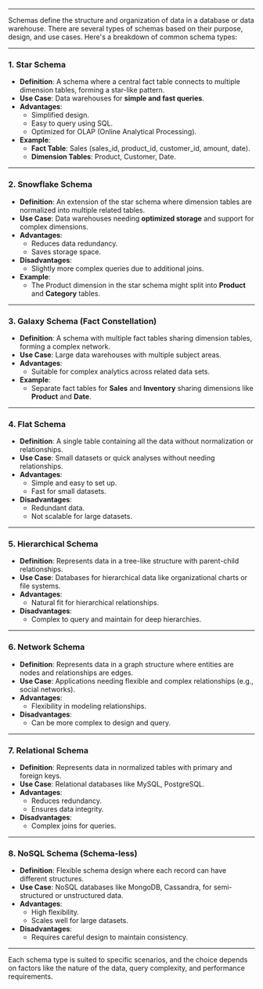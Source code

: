 ___
Schemas define the structure and organization of data in a database or data warehouse. There are several types of schemas based on their purpose, design, and use cases. Here's a breakdown of common schema types:

---

### **1. Star Schema**

- **Definition**: A schema where a central fact table connects to multiple dimension tables, forming a star-like pattern.
- **Use Case**: Data warehouses for **simple and fast queries**.
- **Advantages**:
    - Simplified design.
    - Easy to query using SQL.
    - Optimized for OLAP (Online Analytical Processing).
- **Example**:
    - **Fact Table**: Sales (sales_id, product_id, customer_id, amount, date).
    - **Dimension Tables**: Product, Customer, Date.

---

### **2. Snowflake Schema**

- **Definition**: An extension of the star schema where dimension tables are normalized into multiple related tables.
- **Use Case**: Data warehouses needing **optimized storage** and support for complex dimensions.
- **Advantages**:
    - Reduces data redundancy.
    - Saves storage space.
- **Disadvantages**:
    - Slightly more complex queries due to additional joins.
- **Example**:
    - The Product dimension in the star schema might split into **Product** and **Category** tables.

---

### **3. Galaxy Schema (Fact Constellation)**

- **Definition**: A schema with multiple fact tables sharing dimension tables, forming a complex network.
- **Use Case**: Large data warehouses with multiple subject areas.
- **Advantages**:
    - Suitable for complex analytics across related data sets.
- **Example**:
    - Separate fact tables for **Sales** and **Inventory** sharing dimensions like **Product** and **Date**.

---

### **4. Flat Schema**

- **Definition**: A single table containing all the data without normalization or relationships.
- **Use Case**: Small datasets or quick analyses without needing relationships.
- **Advantages**:
    - Simple and easy to set up.
    - Fast for small datasets.
- **Disadvantages**:
    - Redundant data.
    - Not scalable for large datasets.

---

### **5. Hierarchical Schema**

- **Definition**: Represents data in a tree-like structure with parent-child relationships.
- **Use Case**: Databases for hierarchical data like organizational charts or file systems.
- **Advantages**:
    - Natural fit for hierarchical relationships.
- **Disadvantages**:
    - Complex to query and maintain for deep hierarchies.

---

### **6. Network Schema**

- **Definition**: Represents data in a graph structure where entities are nodes and relationships are edges.
- **Use Case**: Applications needing flexible and complex relationships (e.g., social networks).
- **Advantages**:
    - Flexibility in modeling relationships.
- **Disadvantages**:
    - Can be more complex to design and query.

---

### **7. Relational Schema**

- **Definition**: Represents data in normalized tables with primary and foreign keys.
- **Use Case**: Relational databases like MySQL, PostgreSQL.
- **Advantages**:
    - Reduces redundancy.
    - Ensures data integrity.
- **Disadvantages**:
    - Complex joins for queries.

---

### **8. NoSQL Schema (Schema-less)**

- **Definition**: Flexible schema design where each record can have different structures.
- **Use Case**: NoSQL databases like MongoDB, Cassandra, for semi-structured or unstructured data.
- **Advantages**:
    - High flexibility.
    - Scales well for large datasets.
- **Disadvantages**:
    - Requires careful design to maintain consistency.

---

Each schema type is suited to specific scenarios, and the choice depends on factors like the nature of the data, query complexity, and performance requirements.